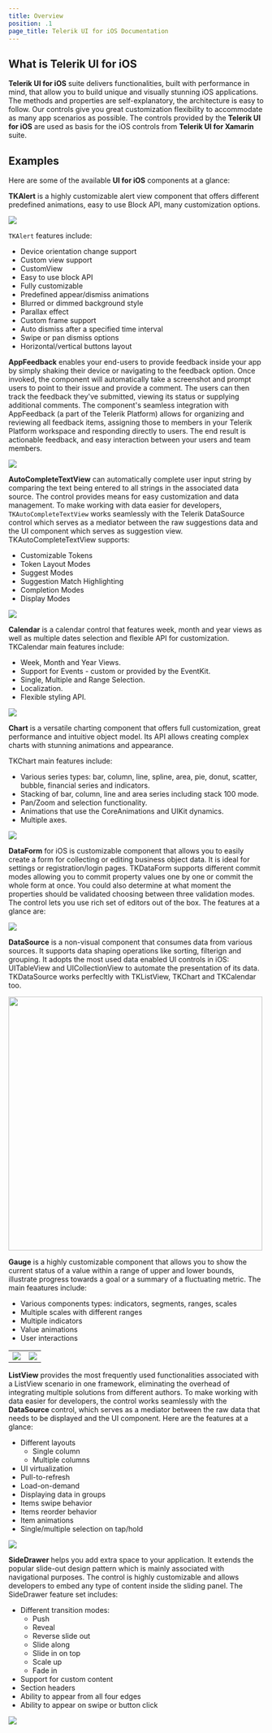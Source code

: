 ```yaml
---
title: Overview
position: .1
page_title: Telerik UI for iOS Documentation
---
```


## What is Telerik UI for iOS

**Telerik UI for iOS** suite delivers functionalities, built with performance in mind, that allow you to build unique and visually stunning iOS applications. The methods and properties are self-explanatory, the architecture is easy to follow. Our controls give you great customization flexibility to accommodate as many app scenarios as possible. The controls provided by the **Telerik UI for iOS** are used as basis for the iOS controls from **Telerik UI for Xamarin** suite.  

## Examples

Here are some of the available **UI for iOS** components at a glance:

**TKAlert** is a highly customizable alert view component that offers different predefined animations, easy to use Block API, many customization options. 

<img src="images/alert-overview-002.png"/>

<code>TKAlert</code> features include:

<ul>
<li>Device orientation change support </li>
<li>Custom view support</li>
<li>CustomView</li>
<li>Easy to use block API</li>
<li>Fully customizable</li>
<li>Predefined appear/dismiss animations</li>
<li>Blurred or dimmed background style </li>
<li>Parallax effect</li>
<li>Custom frame support</li>
<li>Auto dismiss after a specified time interval</li>
<li>Swipe or pan dismiss options</li>
<li>Horizontal/vertical buttons layout</li>
</ul>

**AppFeedback** enables your end-users to provide feedback inside your app by simply shaking their device or navigating to the feedback option. Once invoked, the component will automatically take a screenshot and prompt users to point to their issue and provide a comment. The users can then track the feedback they've submitted, viewing its status or supplying additional comments. The component's seamless integration with AppFeedback (a part of the Telerik Platform) allows for organizing and reviewing all feedback items, assigning those to members in your Telerik Platform workspace and responding directly to users. The end result is actionable feedback, and easy interaction between your users and team members.

<img src="images/appfeedback-details-comments-list-ios.png"/>


**AutoCompleteTextView** can automatically complete user input string by comparing the text being entered to all strings in the associated data source. The control provides means for easy customization and data management. To make working with data easier for developers, <code>TKAutoCompleteTextView</code> works seamlessly with the Telerik DataSource control which serves as a mediator between the raw suggestions data and the UI component which serves as suggestion view. TKAutoCompleteTextView supports:

- Customizable Tokens
- Token Layout Modes
- Suggest Modes
- Suggestion Match Highlighting
- Completion Modes
- Display Modes

<img src="images/autocomplete-overview001.png"/>


**Calendar** is a calendar control that features week, month and year views as well as multiple dates selection and flexible API for customization. TKCalendar main features include:

- Week, Month and Year Views.
- Support for Events - custom or provided by the EventKit.
- Single, Multiple and Range Selection.
- Localization.
- Flexible styling API.

<img src="images/calendar-overview001.png"/>


**Chart** is a versatile charting component that offers full customization, great performance and intuitive object model. Its API allows creating complex charts with stunning animations and appearance.

TKChart main features include:

- Various series types: bar, column, line, spline, area, pie, donut, scatter, bubble, financial series and indicators.                   
- Stacking of bar, column, line and area series including stack 100 mode.
- Pan/Zoom and selection functionality.
- Animations that use the CoreAnimations and UIKit dynamics.
- Multiple axes.

<img src="images/chart-overview001.png"/>

**DataForm** for iOS is customizable component that allows you to easily create a form for collecting or editing business object data. It is ideal for settings or registration/login pages. TKDataForm supports different commit modes allowing you to commit property values one by one or commit the whole form at once. You could also determine at what moment the properties should be validated choosing between three validation modes. The control lets you use rich set of editors out of the box. The features at a glance are:

<img src="images/dataform-overview001.png" />

**DataSource** is a non-visual component that consumes data from various sources. It supports data shaping operations like sorting, filterign and grouping. It adopts the most used data enabled UI controls in iOS: UITableView and UICollectionView to automate the presentation of its data. TKDataSource works perfecltly with TKListView, TKChart and TKCalendar too.

<img width="500" src="images/datasource-getting-started001.png"/>

**Gauge** is a highly customizable component that allows you to show the current status of a value within a range of upper and lower bounds, illustrate progress towards a goal or a summary of a fluctuating metric. The main feaatures include:

- Various components types: indicators, segments, ranges, scales
- Multiple scales with different ranges
- Multiple indicators
- Value animations
- User interactions

<table>
<tr>
<td><img src="images/gauges-overview001.png"/>
</td><td><img src="images/gauges-overview002.png"/></td>
</tr>
</table>

**ListView** provides the most frequently used functionalities associated with a ListView scenario in one framework, eliminating the overhead of integrating multiple solutions from different authors. To make working with data easier for developers, the control works seamlessly with the **DataSource** control, which serves as a mediator between the raw data that needs to be displayed and the UI component. Here are the features at a glance:

- Different layouts
	- Single column
	- Multiple columns
- UI virtualization
- Pull-to-refresh
- Load-on-demand
- Displaying data in groups
- Items swipe behavior
- Items reorder behavior
- Item animations
- Single/multiple selection on tap/hold

<img src="images/listview-overview001.png"/>

**SideDrawer** helps you add extra space to your application. It extends the popular slide-out design pattern which is mainly associated with navigational purposes. The control is highly customizable and allows developers to embed any type of content inside the sliding panel. The SideDrawer feature set includes:

- Different transition modes:
	- Push
	- Reveal
	- Reverse slide out
	- Slide along
	- Slide in on top
	- Scale up
	- Fade in
- Support for custom content
- Section headers
- Ability to appear from all four edges
- Ability to appear on swipe or button click

<img src="images/sidedrawer-overview001.png"/>





